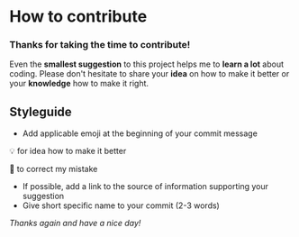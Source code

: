 # How to contribute


### Thanks for taking the time to contribute! 
Even the **smallest suggestion** to this project helps me to **learn a lot** about coding. Please don't hesitate to share your **idea** on how to make it better or your **knowledge** how to make it right.

## Styleguide

* Add applicable emoji at the beginning of your commit message 

:bulb:  for idea how to make it better

:hammer:  to correct my mistake 

* If possible, add a link to the source of information supporting your suggestion
* Give short specific name to your commit (2-3 words)

_Thanks again and have a nice day!_
